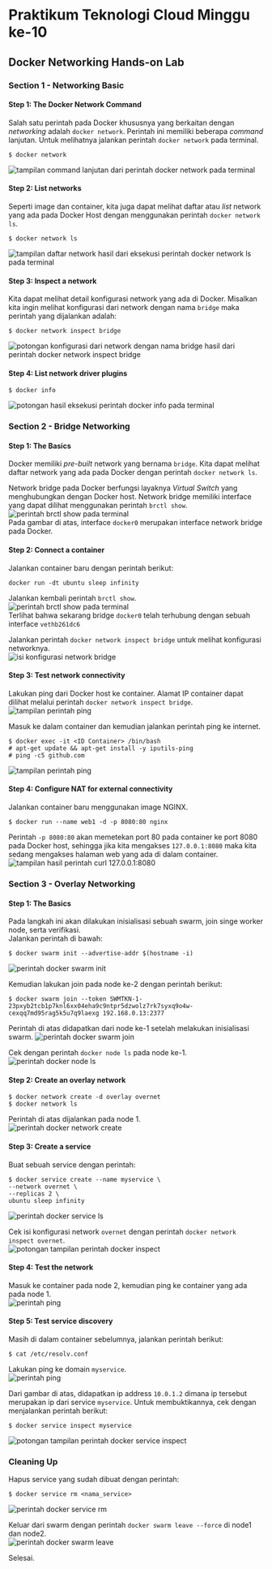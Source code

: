 # Praktikum Teknologi Cloud Minggu ke-10
## Docker Networking Hands-on Lab
### Section 1 - Networking Basic
#### Step 1: The Docker Network Command
Salah satu perintah pada Docker khususnya yang berkaitan dengan *networking* adalah `docker network`. Perintah ini memiliki beberapa *command* lanjutan. Untuk melihatnya jalankan perintah `docker network` pada terminal.  
```
$ docker network
```
![tampilan command lanjutan dari perintah docker network pada terminal](./01-docker-network-command.png)  
  
#### Step 2: List networks
Seperti image dan container, kita juga dapat melihat daftar atau *list* network yang ada pada Docker Host dengan menggunakan perintah `docker network ls`.  
```
$ docker network ls
```
![tampilan daftar network hasil dari eksekusi perintah docker network ls pada terminal](./02-docker-network-ls.png)  
  
#### Step 3: Inspect a network
Kita dapat melihat detail konfigurasi network yang ada di Docker. Misalkan kita ingin melihat konfigurasi dari network dengan nama `bridge` maka perintah yang dijalankan adalah:  
```
$ docker network inspect bridge
```
![potongan konfigurasi dari network dengan nama bridge hasil dari perintah docker network inspect bridge](./03-docker-network-inspect.png)  
  
#### Step 4: List network driver plugins
```
$ docker info
```
![potongan hasil eksekusi perintah docker info pada terminal](./04-docker-info.png)  
  
### Section 2 - Bridge Networking
#### Step 1: The Basics
Docker memiliki *pre-built* network yang bernama `bridge`. Kita dapat melihat daftar network yang ada pada Docker dengan perintah `docker network ls`.  
  
Network bridge pada Docker berfungsi layaknya *Virtual Switch* yang menghubungkan dengan Docker host. Network bridge memiliki interface yang dapat dilihat menggunakan perintah `brctl show`.  
![perintah brctl show pada terminal](./05-brctl-show.png)  
Pada gambar di atas, interface `docker0` merupakan interface network bridge pada Docker.  
  
#### Step 2: Connect a container
Jalankan container baru dengan perintah berikut:  
```
docker run -dt ubuntu sleep infinity
```
  
Jalankan kembali perintah `brctl show`.  
![perintah brctl show pada terminal](./06-brctl-show.png)  
Terlihat bahwa sekarang bridge `docker0` telah terhubung dengan sebuah interface `vethb261dc6`
  
Jalankan perintah `docker network inspect bridge` untuk melihat konfigurasi networknya.  
![isi konfigurasi network bridge](./07-docker-network-inspect.png)  
  
#### Step 3: Test network connectivity
Lakukan ping dari Docker host ke container. Alamat IP container dapat dilihat melalui perintah `docker network inspect bridge`.  
![tampilan perintah ping](./08-ping.png)  
  
Masuk ke dalam container dan kemudian jalankan perintah ping ke internet.  
```
$ docker exec -it <ID Container> /bin/bash
# apt-get update && apt-get install -y iputils-ping
# ping -c5 github.com
```
![tampilan perintah ping](./09-ping.png)  
  
#### Step 4: Configure NAT for external connectivity
Jalankan container baru menggunakan image NGINX.  
```
$ docker run --name web1 -d -p 8080:80 nginx
```
Perintah `-p 8080:80` akan memetekan port 80 pada container ke port 8080 pada Docker host, sehingga jika kita mengakses `127.0.0.1:8080` maka kita sedang mengakses halaman web yang ada di dalam container.  
![tampilan hasil perintah curl 127.0.0.1:8080](./10-curl.png)  
  
### Section 3 - Overlay Networking
#### Step 1: The Basics
Pada langkah ini akan dilakukan inisialisasi sebuah swarm, join singe worker node, serta verifikasi.  
Jalankan perintah di bawah:  
```
$ docker swarm init --advertise-addr $(hostname -i)
```
![perintah docker swarm init](./11-docker-swarm-init.png)  

Kemudian lakukan join pada node ke-2 dengan perintah berikut:  
```
$ docker swarm join --token SWMTKN-1-23pxyb2tcb1p7knl6xx04eha9c9ntpr5dzwolz7rk7syxq9o4w-cexqq7md95rag5k5u7q9laexg 192.168.0.13:2377
```
Perintah di atas didapatkan dari node ke-1 setelah melakukan inisialisasi swarm.
![perintah docker swarm join](./12-docker-swarm-join.png)  
  
Cek dengan perintah `docker node ls` pada node ke-1.  
![perintah docker node ls](./13-docker-node-ls.png)  
  
#### Step 2: Create an overlay network
```
$ docker network create -d overlay overnet
$ docker network ls
```
Perintah di atas dijalankan pada node 1.  
![perintah docker network create](./14-docker-network-create.png)  
  
#### Step 3: Create a service
Buat sebuah service dengan perintah:  
```
$ docker service create --name myservice \
--network overnet \
--replicas 2 \
ubuntu sleep infinity
```
![perintah docker service ls](./15-docker-service-ls.png)  
  
Cek isi konfigurasi network `overnet` dengan perintah `docker network inspect overnet`.  
![potongan tampilan perintah docker inspect](./16-docker-network-inspect.png)  
  
#### Step 4: Test the network
Masuk ke container pada node 2, kemudian ping ke container yang ada pada node 1.  
![perintah ping](./17-ping.png)  
  
#### Step 5: Test service discovery
Masih di dalam container sebelumnya, jalankan perintah berikut:  
```
$ cat /etc/resolv.conf
```
Lakukan ping ke domain `myservice`.  
![perintah ping](./18-ping.png)  

Dari gambar di atas, didapatkan ip address `10.0.1.2` dimana ip tersebut merupakan ip dari service `myservice`. Untuk membuktikannya, cek dengan menjalankan perintah berikut: 
```
$ docker service inspect myservice
```
![potongan tampilan perintah docker service inspect](./19-docker-service-inspect.png)  
  
### Cleaning Up
Hapus service yang sudah dibuat dengan perintah:
```
$ docker service rm <nama_service>
```
![perintah docker service rm](./20-docker-service-rm.png)  
  
Keluar dari swarm dengan perintah `docker swarm leave --force` di node1 dan node2.  
![perintah docker swarm leave](./21-docker-swarm-leave.png)  
  
Selesai.